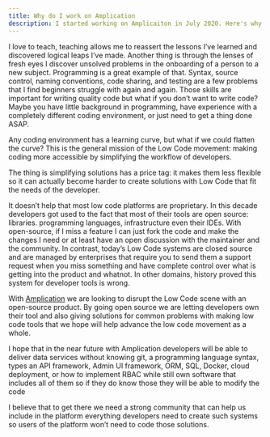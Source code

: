 ```yaml
---
title: Why do I work on Amplication
description: I started working on Amplicaiton in July 2020. Here's why.
---
```

I love to teach, teaching allows me to reassert the lessons I’ve learned and discovered logical leaps I’ve made. Another thing is through the lenses of fresh eyes I discover unsolved problems in the onboarding of a person to a new subject. Programming is a great example of that. Syntax, source control, naming conventions, code sharing, and testing are a few problems that I find beginners struggle with again and again. Those skills are important for writing quality code but what if you don’t want to write code? Maybe you have little background in programming, have experience with a completely different coding environment, or just need to get a thing done ASAP.

Any coding environment has a learning curve, but what if we could flatten the curve? This is the general mission of the Low Code movement: making coding more accessible by simplifying the workflow of developers.

The thing is simplifying solutions has a price tag: it makes them less flexible so it can actually become harder to create solutions with Low Code that fit the needs of the developer.

It doesn’t help that most low code platforms are proprietary. In this decade developers got used to the fact that most of their tools are open source: libraries. programming languages, infrastructure even their IDEs. With open-source, if I miss a feature I can just fork the code and make the changes I need or at least have an open discussion with the maintainer and the community. In contrast, today’s Low Code systems are closed source and are managed by enterprises that require you to send them a support request when you miss something and have complete control over what is getting into the product and whatnot. In other domains, history proved this system for developer tools is wrong.

With [Amplication](https://amplication.com/) we are looking to disrupt the Low Code scene with an open-source product. By going open source we are letting developers own their tool and also giving solutions for common problems with making low code tools that we hope will help advance the low code movement as a whole.

I hope that in the near future with Amplication developers will be able to deliver data services without knowing git, a programming language syntax, types an API framework, Admin UI framework, ORM, SQL, Docker, cloud deployment, or how to implement RBAC while still own software that includes all of them so if they do know those they will be able to modify the code

I believe that to get there we need a strong community that can help us include in the platform everything developers need to create such systems so users of the platform won’t need to code those solutions.